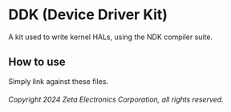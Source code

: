 # DDK (Device Driver Kit)

A kit used to write kernel HALs, using the NDK compiler suite.

## How to use

Simply link against these files.

###### Copyright 2024 Zeta Electronics Corporation, all rights reserved.
